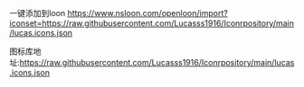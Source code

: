 一键添加到loon
https://www.nsloon.com/openloon/import?iconset=https://raw.githubusercontent.com/Lucasss1916/Iconrpository/main/lucas.icons.json

图标库地址:https://raw.githubusercontent.com/Lucasss1916/Iconrpository/main/lucas.icons.json
